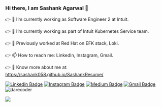 ### Hi there, I am Sashank Agarwal 👋

<!--
**sasagarw/sasagarw** is a ✨ _special_ ✨ repository because its `README.md` (this file) appears on your GitHub profile.

Here are some ideas to get you started:

- 🔭 I’m currently working on ...
- 🌱 I’m currently learning ...
- 👯 I’m looking to collaborate on ...
- 🤔 I’m looking for help with ...
- 💬 Ask me about ...
- 📫 How to reach me: ...
- 😄 Pronouns: ...
- ⚡ Fun fact: ...
-->

:point_right: :office: I’m currently working as Software Engineer 2 at Intuit.

:point_right: 🌱 I’m currently working as part of Intuit Kubernetes Service team.

:point_right: 🌱 Previously worked at Red Hat on EFK stack, Loki.

:point_right: 📫 How to reach me: LinkedIn, Instagram, Gmail.

:point_right: 🔭 Know more about me at: https://sashank058.github.io/SashankResume/

[![Linkedin Badge](https://img.shields.io/badge/-SashankAgarwal-blue?style=flat-square&logo=Linkedin&logoColor=white&link=https://www.linkedin.com/in/sashank-agarwal-0a1035143/)](https://www.linkedin.com/in/sashank-agarwal-0a1035143/)
[![Instagram Badge](https://img.shields.io/badge/-SashankAgarwal-purple?style=flat-square&logo=instagram&logoColor=white&link=https://www.instagram.com/sashankagarwal/)](https://www.instagram.com/sashankagarwal)
[![Medium Badge](https://img.shields.io/badge/-@sashankagarwal-03a57a?style=flat-square&labelColor=000000&logo=Medium&link=https://medium.com/@sashankagarwal/)](https://medium.com/@sashankagarwal)
[![Gmail Badge](https://img.shields.io/badge/-sashank058@gmail.com-c14438?style=flat-square&logo=Gmail&logoColor=white&link=mailto:sashank058@gmail.com)](mailto:sashank058@gmail.com)
<img src="https://komarev.com/ghpvc/?username=sasagarw" alt="darecoder"/>

  <img src="https://github-readme-stats.vercel.app/api?username=sasagarw&&show_icons=true&title_color=ffffff&icon_color=bb2acf&text_color=daf7dc&bg_color=191919">
